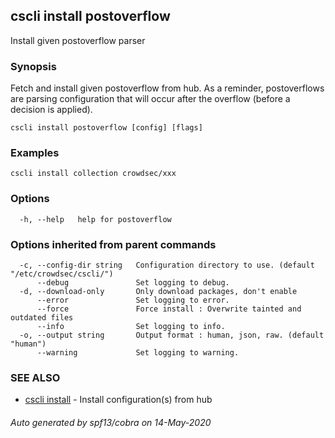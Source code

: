 ## cscli install postoverflow

Install given postoverflow parser

### Synopsis

Fetch and install given postoverflow from hub.
As a reminder, postoverflows are parsing configuration that will occur after the overflow (before a decision is applied).

```
cscli install postoverflow [config] [flags]
```

### Examples

```
cscli install collection crowdsec/xxx
```

### Options

```
  -h, --help   help for postoverflow
```

### Options inherited from parent commands

```
  -c, --config-dir string   Configuration directory to use. (default "/etc/crowdsec/cscli/")
      --debug               Set logging to debug.
  -d, --download-only       Only download packages, don't enable
      --error               Set logging to error.
      --force               Force install : Overwrite tainted and outdated files
      --info                Set logging to info.
  -o, --output string       Output format : human, json, raw. (default "human")
      --warning             Set logging to warning.
```

### SEE ALSO

* [cscli install](cscli_install.md)	 - Install configuration(s) from hub

###### Auto generated by spf13/cobra on 14-May-2020
